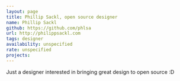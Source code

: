 ```yaml
---
layout: page
title: Phillip Sackl, open source designer
name: Phillip Sackl
github: https://github.com/phlsa
url: http://philippsackl.com
tags: designer
availability: unspecified
rate: unspecified
projects:
---
```


Just a designer interested in bringing great design to open source :D
